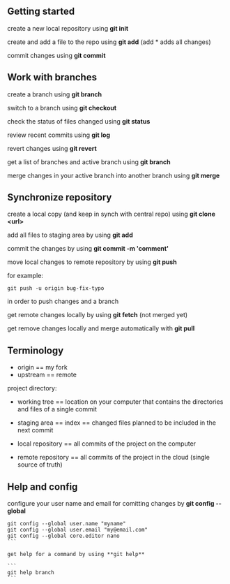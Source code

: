 ## Getting started
create a new local repository using **git init**

create and add a file to the repo using **git add** (add * adds all changes)

commit changes using **git commit**

## Work with branches
create a branch using **git branch**

switch to a branch using **git checkout**

check the status of files changed using **git status**

review recent commits using **git log**

revert changes using **git revert**

get a list of branches and active branch using **git branch**

merge changes in your active branch into another branch using **git merge**

## Synchronize repository

create a local copy (and keep in synch with central repo) using **git clone \<url\>**

add all files to staging area by using **git add**

commit the changes by using **git commit -m 'comment'**

move local changes to remote repository by using **git push** 

for example: 
```
git push -u origin bug-fix-typo
```
in order to push changes and a branch


get remote changes locally by using **git fetch** (not merged yet)

get remove changes locally and merge automatically with **git pull**

## Terminology

- origin == my fork
- upstream == remote 

project directory:
- working tree == location on your computer that contains the directories and files of a single commit
- staging area == index == changed files planned to be included in the next commit
- local repository == all commits of the project on the computer

- remote repository == all commits of the project in the cloud (single source of truth)

## Help and config

configure your user name and email for comitting changes by **git config --global**
````
git config --global user.name "myname"
git config --global user.email "my@email.com"
git config --global core.editor nano
```

get help for a command by using **git help**

```
git help branch
```

